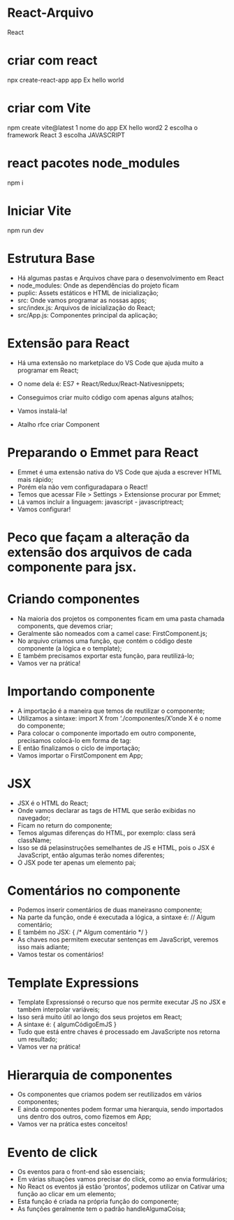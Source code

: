 # React-Arquivo
React

# criar com react
npx create-react-app app Ex hello world

# criar com Vite
 npm create vite@latest
 1 nome do app EX hello word2
 2 escolha o framework React
 3 escolha JAVASCRIPT

# react pacotes node_modules
npm i

# Iniciar Vite
npm run dev

# Estrutura Base

- Há algumas pastas e Arquivos chave para o desenvolvimento em React
- node_modules: Onde as dependências do projeto ficam
- puplic: Assets estáticos e HTML de inicialização;
- src: Onde vamos programar as nossas apps;
- src/index.js: Arquivos de inicialização do React;
- src/App.js: Componentes principal da aplicação;

# Extensão para React
- Há uma extensão no marketplace do VS Code que ajuda muito a programar em React;
- O nome dela é: ES7 + React/Redux/React-Nativesnippets;
- Conseguimos criar muito código com apenas alguns atalhos;
- Vamos instalá-la!

- Atalho rfce criar Component

# Preparando o Emmet para React

- Emmet é uma extensão nativa do VS Code que ajuda a escrever HTML mais rápido;
- Porém ela não vem configuradapara o React!
- Temos que acessar File > Settings > Extensionse procurar por Emmet;
- Lá vamos incluir a linguagem: javascript - javascriptreact;
- Vamos configurar!

# Peco que façam a alteração da extensão dos arquivos de cada componente para jsx.

# Criando componentes

- Na maioria dos projetos os componentes ficam em uma pasta chamada components, que devemos criar;
- Geralmente são nomeados com a camel case: FirstComponent.js;
- No arquivo criamos uma função, que contém o código deste componente (a lógica e o template);
- E também precisamos exportar esta função, para reutilizá-lo;
- Vamos ver na prática!

# Importando componente

- A importação é a maneira que temos de reutilizar o componente;
- Utilizamos a sintaxe: import X from ‘./componentes/X’onde X é o nome do componente;
- Para colocar o componente importado em outro componente, precisamos colocá-lo em forma de tag: <FirstComponent />
- E então finalizamos o ciclo de importação;
- Vamos importar o FirstComponent em App;

# JSX

- JSX é o HTML do React;
- Onde vamos declarar as tags de HTML que serão exibidas no navegador;
- Ficam no return do componente;
- Temos algumas diferenças do HTML, por exemplo: class será className;
- Isso se dá pelasinstruções semelhantes de JS e HTML, pois o JSX é JavaScript, então algumas terão nomes diferentes;
- O JSX pode ter apenas um elemento pai;

# Comentários no componente

- Podemos inserir comentários de duas maneirasno componente;
- Na parte da função, onde é executada a lógica, a sintaxe é: // Algum comentário;
- E também no JSX: { /* Algum comentário */ }
- As chaves nos permitem executar sentenças em JavaScript, veremos isso mais adiante;
- Vamos testar os comentários!

# Template Expressions

- Template Expressionsé o recurso que nos permite executar JS no JSX e também interpolar variáveis;
- Isso será muito útil ao longo dos seus projetos em React;
- A sintaxe é: { algumCódigoEmJS }
- Tudo que está entre chaves é processado em JavaScripte nos retorna um resultado;
- Vamos ver na prática!

# Hierarquia de componentes

- Os componentes que criamos podem ser reutilizados em vários componentes;
- E ainda componentes podem formar uma hierarquia, sendo importados uns dentro dos outros, como fizemos em App;
- Vamos ver na prática estes conceitos!

# Evento de click

- Os eventos para o front-end são essenciais;
- Em várias situações vamos precisar do click, como ao envia formulários;
- No React os eventos já estão ‘prontos’, podemos utilizar on Cativar uma função ao clicar em um elemento;
- Esta função é criada na própria função do componente;
- As funções geralmente tem o padrão handleAlgumaCoisa;